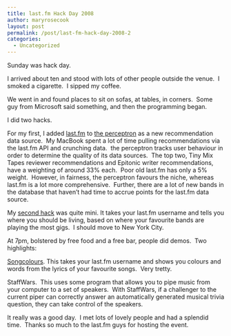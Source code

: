```yaml
---
title: last.fm Hack Day 2008
author: maryrosecook
layout: post
permalink: /post/last-fm-hack-day-2008-2
categories:
  - Uncategorized
---
```

Sunday was hack day.

I arrived about ten and stood with lots of other people outside the venue.&nbsp; I smoked a cigarette.&nbsp; I sipped my coffee.

We went in and found places to sit on sofas, at tables, in corners.&nbsp; Some guy from Microsoft said something, and then the programming began.

I did two hacks.

For my first, I added [last.fm][1] to [the perceptron][2] as a new recommendation data source.&nbsp; My MacBook spent a lot of time pulling recommendations via the last.fm API and crunching data.&nbsp; the perceptron tracks user behaviour in order to determine the quality of its data sources.&nbsp; The top two, Tiny Mix Tapes reviewer recommendations and Epitonic writer recommendations, have a weighting of around 33% each.&nbsp; Poor old last.fm has only a 5% weight.&nbsp; However, in fairness, the perceptron favours the niche, whereas last.fm is a lot more comprehensive.&nbsp; Further, there are a lot of new bands in the database that haven&#8217;t had time to accrue points for the last.fm data source.

My [second hack][3] was quite mini. It takes your last.fm username and tells you where you should be living, based on where your favourite bands are playing the most gigs.&nbsp; I should move to New York City.

At 7pm, bolstered by free food and a free bar, people did demos.&nbsp; Two highlights:

[Songcolours][4]. This takes your last.fm username and shows you colours and words from the lyrics of your favourite songs.&nbsp; Very tretty.

StaffWars.&nbsp; This uses some program that allows you to pipe music from your computer to a set of speakers.&nbsp; With StaffWars, if a challenger to the current piper can correctly answer an automatically generated musical trivia question, they can take control of the speakers.

It really was a good day.&nbsp; I met lots of lovely people and had a splendid time.&nbsp; Thanks so much to the last.fm guys for hosting the event.

 [1]: http://last.fm
 [2]: http://theperceptron.com
 [3]: http://theperceptron.com/lab/where_to_live
 [4]: http://playground.audioscrobbler.com/matt/hackday/?user=maryrosecook